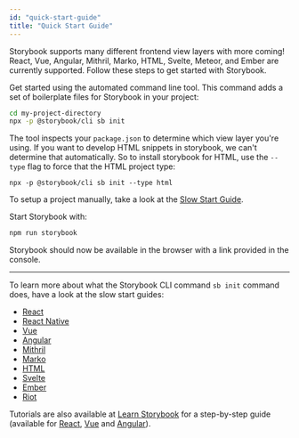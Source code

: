 ```yaml
---
id: "quick-start-guide"
title: "Quick Start Guide"
---
```


Storybook supports many different frontend view layers with more coming!
React, Vue, Angular, Mithril, Marko, HTML, Svelte, Meteor, and Ember are currently supported. Follow these steps to get started with Storybook.

Get started using the automated command line tool. This command adds a set of boilerplate files for Storybook in your project:

```sh
cd my-project-directory
npx -p @storybook/cli sb init
```

The tool inspects your `package.json` to determine which view layer you're using. If you want to develop HTML snippets in storybook, we can't determine that automatically. So to install storybook for HTML, use the `--type` flag to force that the HTML project type:

```
npx -p @storybook/cli sb init --type html
```

To setup a project manually, take a look at the [Slow Start Guide](/basics/slow-start-guide/).

Start Storybook with:

```sh
npm run storybook
```

Storybook should now be available in the browser with a link provided in the console.

---

To learn more about what the Storybook CLI command `sb init` command does, have a look at the slow start guides:

- [React](/basics/guide-react/)
- [React Native](/basics/guide-react-native/)
- [Vue](/basics/guide-vue/)
- [Angular](/basics/guide-angular/)
- [Mithril](/basics/guide-mithril/)
- [Marko](/basics/guide-marko/)
- [HTML](/basics/guide-html/)
- [Svelte](/basics/guide-svelte/)
- [Ember](/basics/guide-ember/)
- [Riot](/basics/guide-riot/)

Tutorials are also available at [Learn Storybook](https://www.learnstorybook.com) for a step-by-step guide (available for [React](https://www.learnstorybook.com/react/en/get-started), [Vue](https://www.learnstorybook.com/vue/en/get-started/) and [Angular](https://www.learnstorybook.com/angular/en/get-started/)).
